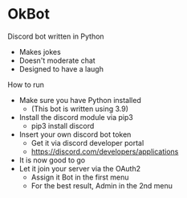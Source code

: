 # OkBot
Discord bot written in Python

- Makes jokes
- Doesn't moderate chat
- Designed to have a laugh

How to run
- Make sure you have Python installed 
  - (This bot is written using 3.9)
- Install the discord module via pip3
  - pip3 install discord
- Insert your own discord bot token
  - Get it via discord developer portal
  - https://discord.com/developers/applications
- It is now good to go
- Let it join your server via the OAuth2
  - Assign it Bot in the first menu
  - For the best result, Admin in the 2nd menu

